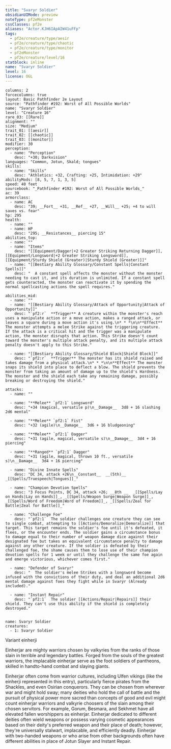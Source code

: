 ```yaml
---
title: "Svaryr Soldier"
obsidianUIMode: preview
noteType: pf2eMonster
cssClasses: pf2e
aliases: "Actor.KJH6IApAIW41uFFp" 
tags:
  - pf2e/creature/type/aesir
  - pf2e/creature/type/chaotic
  - pf2e/creature/type/monitor
  - pf2eMonster
  - pf2e/creature/level/16
statblock: inline
name: "Svaryr Soldier"
level: 16
license: OGL
---
```


```statblock
columns: 2
forcecolumns: true
layout: Basic Pathfinder 2e Layout
source: "Pathfinder #192: Worst of All Possible Worlds"
name: "Svaryr Soldier"
level: "Creature 16"
rare_03: [[Rare]]
alignment: ""
size: "Medium"
trait_01: [[aesir]]
trait_02: [[chaotic]]
trait_03: [[monitor]]
modifier: 30
perception:
  - name: "Perception"
    desc: "+30; Darkvision"
languages: "Common, Jotun, Skald; tongues"
skills:
  - name: "Skills"
    desc: "Athletics: +32, Crafting: +25, Intimidation: +29"
abilityMods: [8, 5, 7, 1, 3, 5]
speed: 40 feet
sourcebook: "_Pathfinder #192: Worst of All Possible Worlds_"
ac: 39
armorclass:
  - name: AC
    desc: "39; __Fort__ +31, __Ref__ +27, __Will__ +25; +4 to will saves vs. fear"
hp: 295
health:
  - name: ""
  - name: HP
    desc: "295; __Resistances__ piercing 15"
abilities_top:
  - name: ""
  - name: "Items"
    desc: "[[Equipment/Dagger|+2 Greater Striking Returning Dagger]], [[Equipment/Longsword|+2 Greater Striking Longsword]], [[Equipment/Sturdy Shield (Greater)|Sturdy Shield (Greater)]]"
  - name: "[[Bestiary Ability Glossary/Constant Spells|Constant Spells]]"
    desc: "  A constant spell affects the monster without the monster needing to cast it, and its duration is unlimited. If a constant spell gets counteracted, the monster can reactivate it by spending the normal spellcasting actions the spell requires."

abilities_mid:
  - name: ""
  - name: "[[Bestiary Ability Glossary/Attack of Opportunity|Attack of Opportunity]]"
    desc: "`pf2:r`  **Trigger** A creature within the monster's reach uses a manipulate action or a move action, makes a ranged attack, or leaves a square during a move action it's using.\n* * *\n\n**Effect** The monster attempts a melee Strike against the triggering creature. If the attack is a critical hit and the trigger was a manipulate action, the monster disrupts that action. This Strike doesn't count toward the monster's multiple attack penalty, and its multiple attack penalty doesn't apply to this Strike."

  - name: "[[Bestiary Ability Glossary/Shield Block|Shield Block]]"
    desc: "`pf2:r`  **Trigger** The monster has its shield raised and takes damage from a physical attack.\n* * *\n\n**Effect** The monster snaps its shield into place to deflect a blow. The shield prevents the monster from taking an amount of damage up to the shield's Hardness. The monster and the shield each take any remaining damage, possibly breaking or destroying the shield."

attacks:
  - name: ""

  - name: "**Melee** `pf2:1` Longsword"
    desc: "+34 (magical, versatile p)\n__Damage__  3d8 + 16 slashing 2d6 mental"

  - name: "**Melee** `pf2:1` Fist"
    desc: "+32 (agile)\n__Damage__  3d6 + 16 bludgeoning"

  - name: "**Melee** `pf2:1` Dagger"
    desc: "+31 (agile, magical, versatile s)\n__Damage__  3d4 + 16 piercing"

  - name: "**Ranged** `pf2:1` Dagger"
    desc: "+31 (agile, magical, thrown 10 ft., versatile s)\n__Damage__  3d4 + 16 piercing"

  - name: "Divine Innate Spells"
    desc: "DC 34, attack +26\n__Constant__  __(5th)__ _[[Spells/Truespeech|Tongues]]_"

  - name: "Champion Devotion Spells"
    desc: "3 Focus Points, DC 34, attack +26; __8th __  _[[Spells/Lay on Hands|Lay on Hands]]_, _[[Spells/Weapon Surge|Weapon Surge]]_, _[[Spells/Word of Freedom|Word of Freedom]]_, _[[Spells/Zeal for Battle|Zeal for Battle]]_"

  - name: "Challenge Foe"
    desc: "`pf2:1`  The soldier challenges one creature they can see to single combat, attempting to [[Actions/Demoralize|Demoralize]] that target. This target remains the soldier's foe until it's defeated, it flees, or the encounter ends. The soldier gains a circumstance bonus to damage equal to their number of weapon damage dice against their designated foe but takes an equivalent circumstance penalty to damage against any other creature. If the soldier is defeated by their challenged foe, the shame causes them to lose use of their champion devotion spells for 1 week or until they challenge the same foe again and emerge victorious, whichever comes first."

  - name: "Defender of Svaryr"
    desc: "  The soldier's melee Strikes with a longsword become infused with the convictions of their duty, and deal an additional 2d6 mental damage against foes they fight while in Svarýr (Already included)."

  - name: "Instant Repair"
    desc: "`pf2:1`  The soldier [[Actions/Repair|Repairs]] their shield. They can't use this ability if the shield is completely destroyed."
 
```

```encounter-table
name: Svaryr Soldier
creatures:
  - 1: Svaryr Soldier
```


Variant einherji

Einherjar are mighty warriors chosen by valkyries from the ranks of those slain in terrible and legendary battles. Forged from the souls of the greatest warriors, the implacable einherjar serve as the foot soldiers of pantheons, skilled in handto-hand combat and slaying giants.

Einherjar often come from warrior cultures, including Ulfen vikings (like the einherji represented in this entry), particularly fierce pirates from the Shackles, and even Osirian conquerors. They can be chosen from wherever war and might hold sway; many deities who hold the call of battle and the pursuit of physical power more sacred than concepts of good and evil might count einherjar warriors and valkyrie choosers of the slain among their chosen servitors. For example, Gorum, Besmara, and Sekhmet have all elevated fallen worshippers as einherjar. Einherjar dedicated to different deities often wield weapons or possess varying cosmetic appearances based on their deity's preferred weapon and their place of death; however, they're universally stalwart, implacable, and efficiently deadly. Einherjar with two-handed weapons or who arise from other backgrounds often have different abilities in place of Jotun Slayer and Instant Repair.

